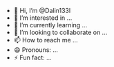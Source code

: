 - 👋 Hi, I’m @Dalin133l
- 👀 I’m interested in ...
- 🌱 I’m currently learning ...
- 💞️ I’m looking to collaborate on ...
- 📫 How to reach me ...
- 😄 Pronouns: ...
- ⚡ Fun fact: ...

<!---
Dalin133l/Dalin133l is a ✨ special ✨ repository because its `README.md` (this file) appears on your GitHub profile.
You can click the Preview link to take a look at your changes.
--->
